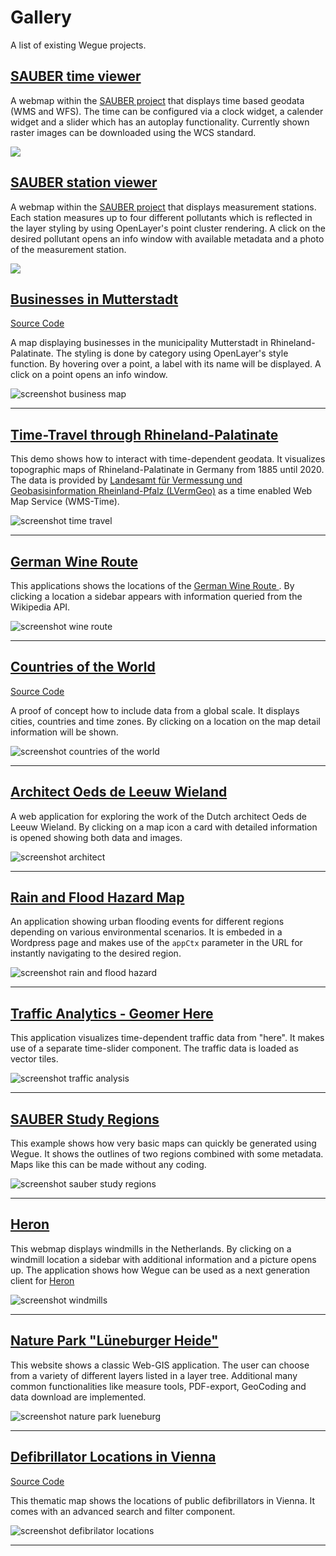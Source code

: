 # Gallery

A list of existing Wegue projects.

## [SAUBER time viewer](https://sauber-projekt.meggsimum.de/wms-time-viewer/)

A webmap within the [SAUBER project](https://sauber-projekt.de/de/home/) that displays time based geodata (WMS and WFS). The time can be configured via a clock widget, a calender widget and a slider which has an autoplay functionality. Currently shown raster images can be downloaded using the WCS standard.

![](_media/screenshot_sauber_time.jpg)

## [SAUBER station viewer](https://sauber-projekt.meggsimum.de/station-viewer/)

A webmap within the [SAUBER project](https://sauber-projekt.de/de/home/) that displays measurement stations. Each station measures up to four different pollutants which is reflected in the layer styling by using OpenLayer's point cluster rendering. A click on the desired pollutant opens an info window with available metadata and a photo of the measurement station.

![](_media/screenshot_sauber_station.jpg)

## [Businesses in Mutterstadt](https://gewerbekarte.meggsimum.de/mutterstadt/)

[Source Code](https://github.com/meggsimum/gewerbekarte-mutterstadt)

A map displaying businesses in the municipality Mutterstadt in Rhineland-Palatinate. The styling is done by category using OpenLayer's style function. By hovering over a point, a label with its name will be displayed. A click on a point opens an info window.

![screenshot business map](_media/screenshot_gewerbekarte.jpg)

---

## [Time-Travel through Rhineland-Palatinate](https://apps.meggsimum.de/wegue-demos/rlp-historische-tk/?year=1960)

This demo shows how to interact with time-dependent geodata. It visualizes topographic maps of Rhineland-Palatinate in Germany from 1885 until 2020. The data is provided by [Landesamt für Vermessung und Geobasisinformation
Rheinland-Pfalz (LVermGeo)](https://lvermgeo.rlp.de/de/startseite/) as a time enabled Web Map Service (WMS-Time).

![screenshot time travel](_media/screenshot_time_travel.jpg)

---

## [German Wine Route](https://apps.meggsimum.de/weinstrassenreise/#!/)

This applications shows the locations of the [German Wine Route ](https://en.wikipedia.org/wiki/German_Wine_Route). By clicking a location a sidebar appears with information queried from the Wikipedia API.

![screenshot wine route](_media/screenshot_wine_route.jpg)

---

## [Countries of the World](https://apps.meggsimum.de/wegue-demos/global/)

[Source Code](https://github.com/meggsimum/wegue-demos)

A proof of concept how to include data from a global scale. It displays cities, countries and time zones. By clicking on a location on the map detail information will be shown.

![screenshot countries of the world](_media/screenshot_global.jpg)

---

## [Architect Oeds de Leeuw Wieland](https://bevinggevoeld.nl/oeds/groot/)

A web application for exploring the work of the Dutch architect Oeds de Leeuw Wieland. By clicking on a map icon a card with detailed information is opened showing both data and images.

![screenshot architect](_media/screenshot_bevinggevoeld.jpg)

---

## [Rain and Flood Hazard Map](https://www.starkregengefahr.de/baden-wuerttemberg/glems/)

An application showing urban flooding events for different regions depending on various environmental scenarios. It is embeded in a Wordpress page and makes use of the `appCtx` parameter in the URL for instantly navigating to the desired region.

![screenshot rain and flood hazard](_media/screenshot_starkregengefahr.jpg)

---

## [Traffic Analytics - Geomer Here](https://apps.meggsimum.de/geomer-here/)

This application visualizes time-dependent traffic data from "here". It makes use of a separate time-slider component. The traffic data is loaded as vector tiles.

![screenshot traffic analysis](_media/screenshot_geomer_here.jpg)

---

## [SAUBER Study Regions](https://sauber-projekt.de/de/home/pilotregionen/)

This example shows how very basic maps can quickly be generated using Wegue. It shows the outlines of two regions combined with some metadata. Maps like this can be made without any coding.

![screenshot sauber study regions](_media/screenshot_sauber.jpg)

---

## [Heron](https://wegue.heron-mc.org/)

This webmap displays windmills in the Netherlands. By clicking on a windmill location a sidebar with additional information and a picture opens up. The application shows how Wegue can be used as a next generation client for [Heron](https://heron-mc.org/)

![screenshot windmills](_media/screenshot_heron.jpg)

---

## [Nature Park "Lüneburger Heide"](https://map.naturpark-lueneburger-heide.de/)

This website shows a classic Web-GIS application. The user can choose from a variety of different layers listed in a layer tree. Additional many common functionalities like measure tools, PDF-export, GeoCoding and data download are implemented.

![screenshot nature park lueneburg](_media/screenshot_lueneburg.jpg)

---

## [Defibrillator Locations in Vienna](https://gisolutionsat.github.io/wegue)

[Source Code](https://github.com/GISolutionsAT/wegue)

This thematic map shows the locations of public defibrillators in Vienna. It comes with an advanced search and filter component.

![screenshot defibrilator locations](_media/screenshot_wien.jpg)

---
